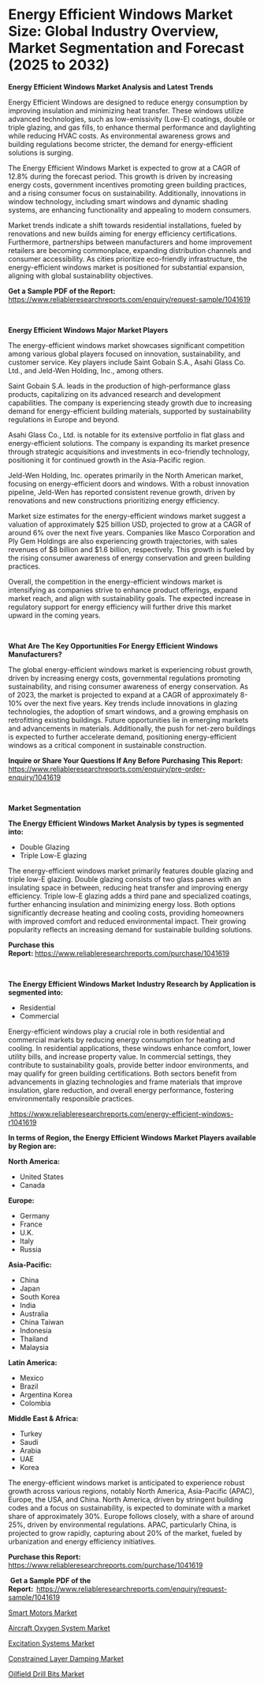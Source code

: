 <p><h1>Energy Efficient Windows Market Size: Global Industry Overview, Market Segmentation and Forecast (2025 to 2032)</h1></p><p><strong>Energy Efficient Windows Market Analysis and Latest Trends</strong></p>
<p><p>Energy Efficient Windows are designed to reduce energy consumption by improving insulation and minimizing heat transfer. These windows utilize advanced technologies, such as low-emissivity (Low-E) coatings, double or triple glazing, and gas fills, to enhance thermal performance and daylighting while reducing HVAC costs. As environmental awareness grows and building regulations become stricter, the demand for energy-efficient solutions is surging.</p><p>The Energy Efficient Windows Market is expected to grow at a CAGR of 12.8% during the forecast period. This growth is driven by increasing energy costs, government incentives promoting green building practices, and a rising consumer focus on sustainability. Additionally, innovations in window technology, including smart windows and dynamic shading systems, are enhancing functionality and appealing to modern consumers. </p><p>Market trends indicate a shift towards residential installations, fueled by renovations and new builds aiming for energy efficiency certifications. Furthermore, partnerships between manufacturers and home improvement retailers are becoming commonplace, expanding distribution channels and consumer accessibility. As cities prioritize eco-friendly infrastructure, the energy-efficient windows market is positioned for substantial expansion, aligning with global sustainability objectives.</p></p>
<p><strong>Get a Sample PDF of the Report:&nbsp;</strong> <a href="https://www.reliableresearchreports.com/enquiry/request-sample/1041619?utm_campaign=11&utm_medium=2&utm_source=Github&utm_content=ia&utm_term=08042025&utm_id=energy-efficient-windows">https://www.reliableresearchreports.com/enquiry/request-sample/1041619</a></p>
<p>&nbsp;</p>
<p><strong>Energy Efficient Windows Major Market Players</strong></p>
<p><p>The energy-efficient windows market showcases significant competition among various global players focused on innovation, sustainability, and customer service. Key players include Saint Gobain S.A., Asahi Glass Co. Ltd., and Jeld-Wen Holding, Inc., among others.</p><p>Saint Gobain S.A. leads in the production of high-performance glass products, capitalizing on its advanced research and development capabilities. The company is experiencing steady growth due to increasing demand for energy-efficient building materials, supported by sustainability regulations in Europe and beyond.</p><p>Asahi Glass Co., Ltd. is notable for its extensive portfolio in flat glass and energy-efficient solutions. The company is expanding its market presence through strategic acquisitions and investments in eco-friendly technology, positioning it for continued growth in the Asia-Pacific region.</p><p>Jeld-Wen Holding, Inc. operates primarily in the North American market, focusing on energy-efficient doors and windows. With a robust innovation pipeline, Jeld-Wen has reported consistent revenue growth, driven by renovations and new constructions prioritizing energy efficiency.</p><p>Market size estimates for the energy-efficient windows market suggest a valuation of approximately $25 billion USD, projected to grow at a CAGR of around 6% over the next five years. Companies like Masco Corporation and Ply Gem Holdings are also experiencing growth trajectories, with sales revenues of $8 billion and $1.6 billion, respectively. This growth is fueled by the rising consumer awareness of energy conservation and green building practices.</p><p>Overall, the competition in the energy-efficient windows market is intensifying as companies strive to enhance product offerings, expand market reach, and align with sustainability goals. The expected increase in regulatory support for energy efficiency will further drive this market upward in the coming years.</p></p>
<p>&nbsp;</p>
<p><strong>What Are The Key Opportunities For Energy Efficient Windows Manufacturers?</strong></p>
<p><p>The global energy-efficient windows market is experiencing robust growth, driven by increasing energy costs, governmental regulations promoting sustainability, and rising consumer awareness of energy conservation. As of 2023, the market is projected to expand at a CAGR of approximately 8-10% over the next five years. Key trends include innovations in glazing technologies, the adoption of smart windows, and a growing emphasis on retrofitting existing buildings. Future opportunities lie in emerging markets and advancements in materials. Additionally, the push for net-zero buildings is expected to further accelerate demand, positioning energy-efficient windows as a critical component in sustainable construction.</p></p>
<p><strong>Inquire or Share Your Questions If Any Before Purchasing This Report:</strong> <a href="https://www.reliableresearchreports.com/enquiry/pre-order-enquiry/1041619?utm_campaign=11&utm_medium=2&utm_source=Github&utm_content=ia&utm_term=08042025&utm_id=energy-efficient-windows">https://www.reliableresearchreports.com/enquiry/pre-order-enquiry/1041619</a></p>
<p>&nbsp;</p>
<p><strong>Market Segmentation</strong></p>
<p><strong>The Energy Efficient Windows Market Analysis by types is segmented into:</strong></p>
<p><ul><li>Double Glazing</li><li>Triple Low-E glazing</li></ul></p>
<p><p>The energy-efficient windows market primarily features double glazing and triple low-E glazing. Double glazing consists of two glass panes with an insulating space in between, reducing heat transfer and improving energy efficiency. Triple low-E glazing adds a third pane and specialized coatings, further enhancing insulation and minimizing energy loss. Both options significantly decrease heating and cooling costs, providing homeowners with improved comfort and reduced environmental impact. Their growing popularity reflects an increasing demand for sustainable building solutions.</p></p>
<p><strong>Purchase this Report:&nbsp;</strong><a href="https://www.reliableresearchreports.com/purchase/1041619?utm_campaign=11&utm_medium=2&utm_source=Github&utm_content=ia&utm_term=08042025&utm_id=energy-efficient-windows">https://www.reliableresearchreports.com/purchase/1041619</a></p>
<p>&nbsp;</p>
<p><strong>The Energy Efficient Windows Market Industry Research by Application is segmented into:</strong></p>
<p><ul><li>Residential</li><li>Commercial</li></ul></p>
<p><p>Energy-efficient windows play a crucial role in both residential and commercial markets by reducing energy consumption for heating and cooling. In residential applications, these windows enhance comfort, lower utility bills, and increase property value. In commercial settings, they contribute to sustainability goals, provide better indoor environments, and may qualify for green building certifications. Both sectors benefit from advancements in glazing technologies and frame materials that improve insulation, glare reduction, and overall energy performance, fostering environmentally responsible practices.</p></p>
<p><a href="https://www.reliableresearchreports.com/energy-efficient-windows-r1041619?utm_campaign=11&utm_medium=2&utm_source=Github&utm_content=ia&utm_term=08042025&utm_id=energy-efficient-windows">&nbsp;https://www.reliableresearchreports.com/energy-efficient-windows-r1041619</a></p>
<p><strong>In terms of Region, the Energy Efficient Windows Market Players available by Region are:</strong></p>
<p>
    <p> <strong> North America: </strong>
        <ul>
            <li>United States</li>
            <li>Canada</li>
        </ul>
        </p> 
    <p> <strong> Europe: </strong>
        <ul>
            <li>Germany</li>
            <li>France</li>
            <li>U.K.</li>
            <li>Italy</li>
            <li>Russia</li>
        </ul>
        </p> 
    <p> <strong> Asia-Pacific: </strong>
        <ul>
            <li>China</li>
            <li>Japan</li>
            <li>South Korea</li>
            <li>India</li>
            <li>Australia</li>
            <li>China Taiwan</li>
            <li>Indonesia</li>
            <li>Thailand</li>
            <li>Malaysia</li>
        </ul>
        </p> 
    <p> <strong> Latin America: </strong>
        <ul>
            <li>Mexico</li>
            <li>Brazil</li>
            <li>Argentina Korea</li>
            <li>Colombia</li>
        </ul>
        </p> 
    <p> <strong> Middle East & Africa: </strong>
        <ul>
            <li>Turkey</li>
            <li>Saudi</li>
            <li>Arabia</li>
            <li>UAE</li>
            <li>Korea</li>
        </ul>
    </p>
    </p>
<p><p>The energy-efficient windows market is anticipated to experience robust growth across various regions, notably North America, Asia-Pacific (APAC), Europe, the USA, and China. North America, driven by stringent building codes and a focus on sustainability, is expected to dominate with a market share of approximately 30%. Europe follows closely, with a share of around 25%, driven by environmental regulations. APAC, particularly China, is projected to grow rapidly, capturing about 20% of the market, fueled by urbanization and energy efficiency initiatives.</p></p>
<p><strong>Purchase this Report: </strong><a href="https://www.reliableresearchreports.com/purchase/1041619?utm_campaign=11&utm_medium=2&utm_source=Github&utm_content=ia&utm_term=08042025&utm_id=energy-efficient-windows">https://www.reliableresearchreports.com/purchase/1041619</a></p>
<p>&nbsp;<strong>Get a Sample PDF of the Report:&nbsp;&nbsp;</strong><a href="https://www.reliableresearchreports.com/enquiry/request-sample/1041619?utm_campaign=11&utm_medium=2&utm_source=Github&utm_content=ia&utm_term=08042025&utm_id=energy-efficient-windows">https://www.reliableresearchreports.com/enquiry/request-sample/1041619</a></p>
<p><strong></strong></p>
<p><p><a href="https://github.com/abbasgwiltke/Market-Research-Report-List-1/blob/main/smart-motors-market.md?utm_campaign=11&utm_medium=2&utm_source=Github&utm_content=ia&utm_term=08042025&utm_id=energy-efficient-windows">Smart Motors Market</a></p><p><a href="https://github.com/artussavasrv/Market-Research-Report-List-1/blob/main/aircraft-oxygen-system-market.md?utm_campaign=11&utm_medium=2&utm_source=Github&utm_content=ia&utm_term=08042025&utm_id=energy-efficient-windows">Aircraft Oxygen System Market</a></p><p><a href="https://github.com/lamlebienz7j/Market-Research-Report-List-1/blob/main/excitation-systems-market.md?utm_campaign=11&utm_medium=2&utm_source=Github&utm_content=ia&utm_term=08042025&utm_id=energy-efficient-windows">Excitation Systems Market</a></p><p><a href="https://github.com/tauchzuazoli/Market-Research-Report-List-1/blob/main/constrained-layer-damping-market.md?utm_campaign=11&utm_medium=2&utm_source=Github&utm_content=ia&utm_term=08042025&utm_id=energy-efficient-windows">Constrained Layer Damping Market</a></p><p><a href="https://github.com/zappasuccofz/Market-Research-Report-List-1/blob/main/oilfield-drill-bits-market.md?utm_campaign=11&utm_medium=2&utm_source=Github&utm_content=ia&utm_term=08042025&utm_id=energy-efficient-windows">Oilfield Drill Bits Market</a></p></p>